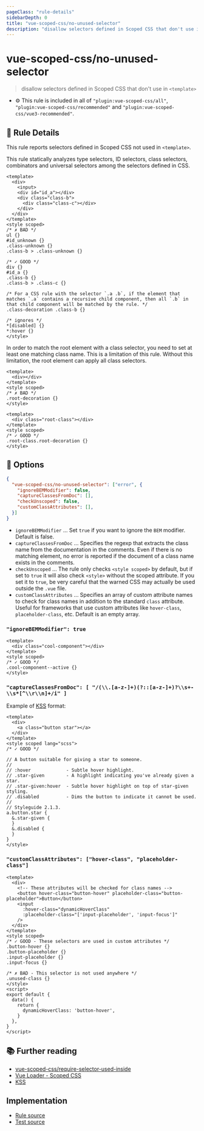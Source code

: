 ```yaml
---
pageClass: "rule-details"
sidebarDepth: 0
title: "vue-scoped-css/no-unused-selector"
description: "disallow selectors defined in Scoped CSS that don't use in `<template>`"
---
```

# vue-scoped-css/no-unused-selector

> disallow selectors defined in Scoped CSS that don't use in `<template>`

- :gear: This rule is included in all of `"plugin:vue-scoped-css/all"`, `"plugin:vue-scoped-css/recommended"` and `"plugin:vue-scoped-css/vue3-recommended"`.

## :book: Rule Details

This rule reports selectors defined in Scoped CSS not used in `<template>`.

This rule statically analyzes type selectors, ID selectors, class selectors, combinators and universal selectors among the selectors defined in CSS.

<eslint-code-block :rules="{'vue-scoped-css/no-unused-selector': ['error']}">

```vue
<template>
  <div>
    <input>
    <div id="id_a"></div>
    <div class="class-b">
      <div class="class-c"></div>
    </div>
  </div>
</template>
<style scoped>
/* ✗ BAD */
ul {}
#id_unknown {}
.class-unknown {}
.class-b > .class-unknown {}

/* ✓ GOOD */
div {}
#id_a {}
.class-b {}
.class-b > .class-c {}

/* For a CSS rule with the selector `.a .b`, if the element that matches `.a` contains a recursive child component, then all `.b` in that child component will be matched by the rule. */
.class-decoration .class-b {}

/* ignores */
*[disabled] {}
*:hover {}
</style>
```

</eslint-code-block>

In order to match the root element with a class selector, you need to set at least one matching class name.
This is a limitation of this rule. Without this limitation, the root element can apply all class selectors.

<eslint-code-block :rules="{'vue-scoped-css/no-unused-selector': ['error']}">

```vue
<template>
  <div></div>
</template>
<style scoped>
/* ✗ BAD */
.root-decoration {}
</style>
```

</eslint-code-block>

<eslint-code-block :rules="{'vue-scoped-css/no-unused-selector': ['error']}">

```vue
<template>
  <div class="root-class"></div>
</template>
<style scoped>
/* ✓ GOOD */
.root-class.root-decoration {}
</style>
```

</eslint-code-block>

## :wrench: Options

```json
{
  "vue-scoped-css/no-unused-selector": ["error", {
    "ignoreBEMModifier": false,
    "captureClassesFromDoc": [],
    "checkUnscoped": false,
    "customClassAttributes": [],
  }]
}
```

- `ignoreBEMModifier` ... Set `true` if you want to ignore the `BEM` modifier. Default is false.
- `captureClassesFromDoc` ... Specifies the regexp that extracts the class name from the documentation in the comments. Even if there is no matching element, no error is reported if the document of a class name exists in the comments.
- `checkUnscoped` ... The rule only checks `<style scoped>` by default, but if set to `true` it will also check `<style>` without the scoped attribute. If you set it to `true`, be very careful that the warned CSS may actually be used outside the `.vue` file.
- `customClassAttributes` ... Specifies an array of custom attribute names to check for class names in addition to the standard `class` attribute. Useful for frameworks that use custom attributes like `hover-class`, `placeholder-class`, etc. Default is an empty array.

### `"ignoreBEMModifier": true`

<eslint-code-block :rules="{'vue-scoped-css/no-unused-selector': ['error', {ignoreBEMModifier: true}]}">

```vue
<template>
  <div class="cool-component"></div>
</template>
<style scoped>
/* ✓ GOOD */
.cool-component--active {}
</style>
```

</eslint-code-block>

### `"captureClassesFromDoc": [ "/(\\.[a-z-]+)(?::[a-z-]+)?\\s+-\\s*[^\\r\\n]+/i" ]`

Example of [KSS] format:

<eslint-code-block :rules="{'vue-scoped-css/no-unused-selector': ['error', {captureClassesFromDoc: ['/(\\.[a-z-]+)(?::[a-z-]+)?\\s+-\\s*[^\\r\\n]+/i']}]}">

```vue
<template>
  <div>
    <a class="button star"></a>
  </div>
</template>
<style scoped lang="scss">
/* ✓ GOOD */

// A button suitable for giving a star to someone.
//
// :hover             - Subtle hover highlight.
// .star-given        - A highlight indicating you've already given a star.
// .star-given:hover  - Subtle hover highlight on top of star-given styling.
// .disabled          - Dims the button to indicate it cannot be used.
//
// Styleguide 2.1.3.
a.button.star {
  &.star-given {
  }
  &.disabled {
  }
}
</style>
```

</eslint-code-block>

### `"customClassAttributes": ["hover-class", "placeholder-class"]`

<eslint-code-block :rules="{'vue-scoped-css/no-unused-selector': ['error', {customClassAttributes: ['hover-class', 'placeholder-class']}]}">

```vue
<template>
  <div>
    <!-- These attributes will be checked for class names -->
    <button hover-class="button-hover" placeholder-class="button-placeholder">Button</button>
    <input
      :hover-class="dynamicHoverClass"
      :placeholder-class="['input-placeholder', 'input-focus']"
    />
  </div>
</template>
<style scoped>
/* ✓ GOOD - These selectors are used in custom attributes */
.button-hover {}
.button-placeholder {}
.input-placeholder {}
.input-focus {}

/* ✗ BAD - This selector is not used anywhere */
.unused-class {}
</style>
<script>
export default {
  data() {
    return {
      dynamicHoverClass: 'button-hover',
    }
  },
}
</script>
```

## :books: Further reading

- [vue-scoped-css/require-selector-used-inside]
- [Vue Loader - Scoped CSS]
- [KSS]

[Vue Loader - Scoped CSS]: https://vue-loader.vuejs.org/guide/scoped-css.html
[vue-scoped-css/require-selector-used-inside]: ./require-selector-used-inside.md
[KSS]: http://warpspire.com/kss/

## Implementation

- [Rule source](https://github.com/future-architect/eslint-plugin-vue-scoped-css/blob/master/lib/rules/no-unused-selector.ts)
- [Test source](https://github.com/future-architect/eslint-plugin-vue-scoped-css/blob/master/tests/lib/rules/no-unused-selector.ts)
